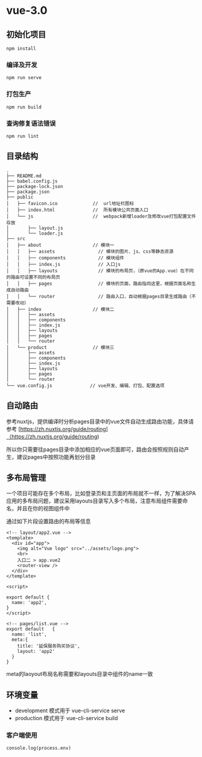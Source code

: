 # vue-3.0

## 初始化项目
```
npm install
```

### 编译及开发
```
npm run serve
```

### 打包生产
```
npm run build
```

### 查询修复语法错误
```
npm run lint
```

## 目录结构
```
.
├── README.md
├── babel.config.js
├── package-lock.json
├── package.json
├── public
│   ├── favicon.ico             //  url地址栏图标
│   ├── index.html              //  所有模块公共页面入口
│   └── js                      //  webpack新增loader及修改vue打包配置文件存放
│       ├── layout.js
│       └── loader.js
├── src
│   ├── about                   // 模块一
│   │   ├── assets                // 模块的图片、js、css等静态资源
│   │   ├── components            // 模块组件
│   │   ├── index.js              // 入口js
│   │   ├── layouts               // 模块的布局页，（原vue的App.vue）在不同的路由可设置不同的布局页
│   │   ├── pages                 // 模块的页面，路由指向这里，根据页面名称生成自动路由
│   │   └── router                // 路由入口，自动根据pages目录生成路由（不需要改动）
│   ├── index                   // 模块二
│   │   ├── assets
│   │   ├── components
│   │   ├── index.js
│   │   ├── layouts
│   │   ├── pages
│   │   └── router
│   └── product                 // 模块三
│       ├── assets
│       ├── components
│       ├── index.js
│       ├── layouts
│       ├── pages
│       └── router
└── vue.config.js              // vue开发、编辑、打包、配置选项
```

## 自动路由
参考nuxtjs，提供编译时分析pages目录中的vue文件自动生成路由功能，具体请参考 [https://zh.nuxtjs.org/guide/routing]（https://zh.nuxtjs.org/guide/routing)

所以你只需要往pages目录中添加相应的vue页面即可，路由会按照规则自动产生，建议pages中按照功能再划分目录

## 多布局管理
一个项目可能存在多个布局，比如登录页和主页面的布局就不一样，为了解决SPA应用的多布局问题，建议采用layouts目录写入多个布局，注意布局组件需要命名，并且在你的视图组件中

通过如下片段设置路由的布局等信息
```
<!-- layout/app2.vue -->
<template>
  <div id="app">
    <img alt="Vue logo" src="../assets/logo.png">
    <br>
    入口二 > app.vue2
    <router-view />
  </div>
</template>

<script>

export default {
  name: 'app2',
}
</script>
```
```
<!-- pages/list.vue -->
export default   {
  name: 'list',
  meta:{
    title: '延保服务购买协议',
    layout: 'app2'
  }
}
```
meta的laoyout布局名称需要和layouts目录中组件的name一致

## 环境变量

* development 模式用于 vue-cli-service serve
* production 模式用于 vue-cli-service build

### 客户端使用

```
console.log(process.env)
```

##


